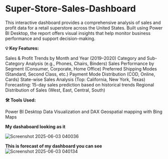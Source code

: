 # Super-Store-Sales-Dashboard
This interactive dashboard provides a comprehensive analysis of sales and profit data for a retail superstore across the United States. Built using Power BI Desktop, the report offers visual insights that help monitor business performance and support decision-making.

**💡 Key Features:**

Sales & Profit Trends by Month and Year (2019–2020)
Category and Sub-Category Analysis (e.g., Phones, Chairs, Binders)
Sales Performance by Segment (Consumer, Corporate, Home Office)
Preferred Shipping Modes (Standard, Second Class, etc.)
Payment Mode Distribution (COD, Online, Cards)
State-wise Sales Analysis (Top: California, New York, Texas)
Forecasting: 15-day sales prediction based on historical trends
Regional Distribution of Sales (West, East, Central, South)


**🛠️ Tools Used:**

Power BI Desktop
Data Visualization and DAX
Geospatial mapping with Bing Maps

**My dashaboard looking as it**

![Screenshot 2025-06-03 040036](https://github.com/user-attachments/assets/8d832f72-dd23-4d42-a6b2-7b0c0c602184)

**This is forecast of my dashboard you can see**
![Screenshot 2025-06-03 040134](https://github.com/user-attachments/assets/019ed49a-3fbe-4432-9fa7-1faa18e1ccf3)
